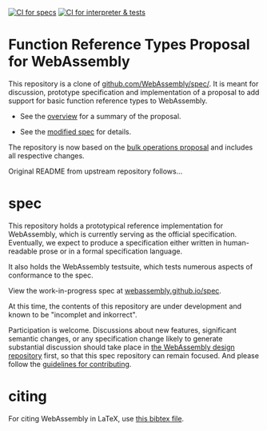 [![CI for specs](https://github.com/WebAssembly/function-references/actions/workflows/ci-spec.yml/badge.svg)](https://github.com/WebAssembly/function-references/actions/workflows/ci-spec.yml)
[![CI for interpreter & tests](https://github.com/WebAssembly/function-references/actions/workflows/ci-interpreter.yml/badge.svg)](https://github.com/WebAssembly/function-references/actions/workflows/ci-interpreter.yml)

# Function Reference Types Proposal for WebAssembly

This repository is a clone of [github.com/WebAssembly/spec/](https://github.com/WebAssembly/spec/).
It is meant for discussion, prototype specification and implementation of a proposal to add support for basic function reference types to WebAssembly.

* See the [overview](proposals/function-references/Overview.md) for a summary of the proposal.

* See the [modified spec](https://webassembly.github.io/function-references/core) for details.

The repository is now based on the [bulk operations proposal](proposals/bulk-memory-operations/Overview.md) and includes all respective changes.

Original README from upstream repository follows...

# spec

This repository holds a prototypical reference implementation for WebAssembly,
which is currently serving as the official specification. Eventually, we expect
to produce a specification either written in human-readable prose or in a formal
specification language.

It also holds the WebAssembly testsuite, which tests numerous aspects of
conformance to the spec.

View the work-in-progress spec at [webassembly.github.io/spec](https://webassembly.github.io/spec/).

At this time, the contents of this repository are under development and known
to be "incomplet and inkorrect".

Participation is welcome. Discussions about new features, significant semantic
changes, or any specification change likely to generate substantial discussion
should take place in
[the WebAssembly design repository](https://github.com/WebAssembly/design)
first, so that this spec repository can remain focused. And please follow the
[guidelines for contributing](Contributing.md).

# citing

For citing WebAssembly in LaTeX, use [this bibtex file](wasm-specs.bib).
